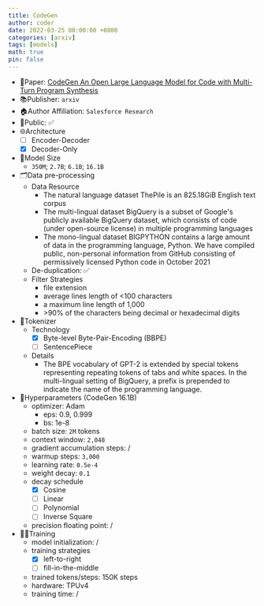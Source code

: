 ```yaml
---
title: CodeGen
author: coder
date: 2022-03-25 00:00:00 +0800
categories: [arxiv]
tags: [models]
math: true
pin: false
---
```


- 📙Paper: [CodeGen An Open Large Language Model for Code with Multi-Turn Program Synthesis](https://arxiv.org/pdf/2203.13474.pdf)
- 📚Publisher: `arxiv`
- 🏠Author Affiliation: `Salesforce Research`
- 🔑Public: ✅
- 🌐Architecture
  + [ ] Encoder-Decoder
  + [x] Decoder-Only
- 📏Model Size
  + `350M`; `2.7B`; `6.1B`; `16.1B`
- 🗂️Data pre-processing
  + Data Resource
    * The natural language dataset ThePile is an 825.18GiB English text corpus
    * The multi-lingual dataset BigQuery is a subset of Google's publicly available BigQuery dataset, which consists of code (under open-source license) in multiple programming languages
    * The mono-lingual dataset BIGPYTHON contains a large amount of data in the programming language, Python. We have compiled public, non-personal information from GitHub consisting of permissively licensed Python code in October 2021
  + De-duplication: ✅
  + Filter Strategies
    * file extension
    * average lines length of <100 characters
    * a maximum line length of 1,000
    * \>90% of the characters being decimal or hexadecimal digits
- 🍉Tokenizer
  + Technology
    * [x] Byte-level Byte-Pair-Encoding (BBPE)
    * [ ] SentencePiece
  + Details
    * The BPE vocabulary of GPT-2 is extended by special tokens representing repeating tokens of tabs and white spaces. In the multi-lingual setting of BigQuery, a prefix is prepended to indicate the name of the programming language. 
- 🧪Hyperparameters (CodeGen 16.1B)
  + optimizer: Adam
    * eps: 0.9, 0.999
    * bs: 1e-8
  + batch size: `2M` tokens
  + context window: `2,048`
  + gradient accumulation steps: /
  + warmup steps: `3,000`
  + learning rate: `0.5e-4`
  + weight decay: `0.1`
  + decay schedule
    * [x] Cosine
    * [ ] Linear
    * [ ] Polynomial
    * [ ] Inverse Square
  + precision floating point: /
- 🏃‍♀️Training
  + model initialization: /
  + training strategies
    * [x] left-to-right
    * [ ] fill-in-the-middle
  + trained tokens/steps: 150K steps
  + hardware: TPUv4
  + training time: /
